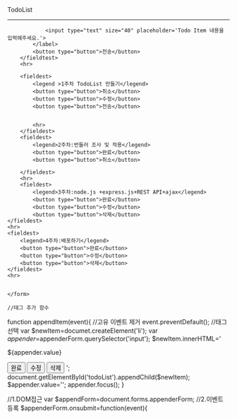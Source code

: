 <!DOCTYPE html>
<html lang="en">
<head>
    <meta charset="UTF-8">
    <meta http-equiv="X-UA-Compatible" content="IE=edge">
    <meta name="viewport" content="width=device-width, initial-scale=1.0">
    <title>Document</title>
</head>
<body>
    <main id="app">
        <hl>TodoList</hl>
        <hr>
    <form name="appendForm" action="" meythod="post">
        <fieldtest>
            <legend hidden>TodoList Form</legend>
            <label>
                
                <input type="text" size="40" placeholder='Todo Item 내용을 입력헤주세요.'>
            </label>
            <button type="button">전송</button>
        </fieldtest>
        <hr>
        
        <fieldest>
            <legend >1주차 TodoList 만들기</legend>
            <button type="button">취소</button>
            <button type="button">수정</button>
            <button type="button">전송</button>
      
           
            <hr>
        </fieldest>
        <fieldest>
            <legend>2주차:번들러 조사 및 적용</legend>
            <button type="button">완료</button>
            <button type="button">취소</button>
           
        </fieldest>
        <hr>
        <fieldest>
            <legend>3주차:node.js +express.js+REST API+ajax</legend>
            <button type="button">완료</button>
            <button type="button">수정</button>
            <button type="button">삭제</button>
    </fieldest>
    <hr>
    <fieldest>
        <legend>4주차:배포하기</legend>
        <button type="button">완료</button>
        <button type="button">수정</button>
        <button type="button">삭제</button>
    </fieldest>
    <hr>


    </form>

    //태그 추가 함수
function appendItem(event){
   //고유 이벤트 제거
   event.preventDefault();
   //태그 선택
  var $newItem=documet.createElement('li');
  var $appender =$appenderForm.querySelector('input');
  $newItem.innerHTML='<P>
  ${appender.value} 
  </p>
  <button type="button">완료</button>
<button type="button">수정</button>
<button type="button">삭제</button>
  ';
  document.getElementById('todoList').appendChild($newItem);
  $appender.value='';
  appender.focus();
}

//1.DOM접근
var $appendForm=document.forms.appenderForm;
//2.이벤트 등록
$appenderForm.onsubmit=function(event){
 



